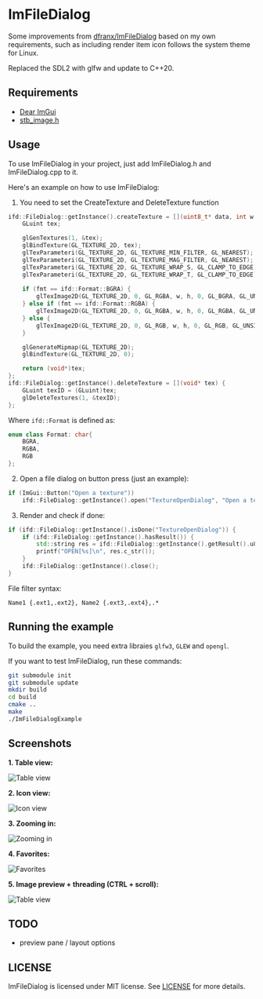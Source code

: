 # ImFileDialog

Some improvements from [dfranx/ImFileDialog](https://github.com/dfranx/ImFileDialog) based on my own requirements, such as including render item icon follows the system theme for Linux.

Replaced the SDL2 with glfw and update to C++20.

## Requirements

 * [Dear ImGui](https://github.com/ocornut/imgui/)
 * [stb_image.h](https://github.com/nothings/stb/blob/master/stb_image.h)

## Usage
To use ImFileDialog in your project, just add ImFileDialog.h and ImFileDialog.cpp to it.

Here's an example on how to use ImFileDialog:

1. You need to set the CreateTexture and DeleteTexture function
```c++
ifd::FileDialog::getInstance().createTexture = [](uint8_t* data, int w, int h, ifd::Format fmt) -> void* {
	GLuint tex;

	glGenTextures(1, &tex);
	glBindTexture(GL_TEXTURE_2D, tex);
	glTexParameteri(GL_TEXTURE_2D, GL_TEXTURE_MIN_FILTER, GL_NEAREST);
	glTexParameteri(GL_TEXTURE_2D, GL_TEXTURE_MAG_FILTER, GL_NEAREST);
	glTexParameteri(GL_TEXTURE_2D, GL_TEXTURE_WRAP_S, GL_CLAMP_TO_EDGE);
	glTexParameteri(GL_TEXTURE_2D, GL_TEXTURE_WRAP_T, GL_CLAMP_TO_EDGE);
	
	if (fmt == ifd::Format::BGRA) {
		glTexImage2D(GL_TEXTURE_2D, 0, GL_RGBA, w, h, 0, GL_BGRA, GL_UNSIGNED_BYTE, data);
	} else if (fmt == ifd::Format::RGBA) {
		glTexImage2D(GL_TEXTURE_2D, 0, GL_RGBA, w, h, 0, GL_RGBA, GL_UNSIGNED_BYTE, data);
	} else {
		glTexImage2D(GL_TEXTURE_2D, 0, GL_RGB, w, h, 0, GL_RGB, GL_UNSIGNED_BYTE, data);
	}

	glGenerateMipmap(GL_TEXTURE_2D);
	glBindTexture(GL_TEXTURE_2D, 0);

	return (void*)tex;
};
ifd::FileDialog::getInstance().deleteTexture = [](void* tex) {
	GLuint texID = (GLuint)tex;
	glDeleteTextures(1, &texID);
};
```

Where `ifd::Format` is defined as:

```c++
enum class Format: char{
	BGRA,
	RGBA,
	RGB
};
```

2. Open a file dialog on button press (just an example):
```c++
if (ImGui::Button("Open a texture"))
	ifd::FileDialog::getInstance().open("TextureOpenDialog", "Open a texture", "Image file (*.png;*.jpg;*.jpeg;*.bmp;*.tga){.png,.jpg,.jpeg,.bmp,.tga},.*");
```

3. Render and check if done:
```c++
if (ifd::FileDialog::getInstance().isDone("TextureOpenDialog")) {
	if (ifd::FileDialog::getInstance().hasResult()) {
		std::string res = ifd::FileDialog::getInstance().getResult().u8string();
		printf("OPEN[%s]\n", res.c_str());
	}
	ifd::FileDialog::getInstance().close();
}
```

File filter syntax:
```
Name1 {.ext1,.ext2}, Name2 {.ext3,.ext4},.*
```

## Running the example

To build the example, you need extra libraies `glfw3`, `GLEW` and `opengl`.

If you want to test ImFileDialog, run these commands:
```bash
git submodule init
git submodule update
mkdir build
cd build
cmake ..
make
./ImFileDialogExample
```

## Screenshots
**1. Table view:**

![Table view](https://user-images.githubusercontent.com/30801537/107225799-8e5b3200-6a19-11eb-9847-ca2606205402.png)

**2. Icon view:**

![Icon view](https://user-images.githubusercontent.com/30801537/107225812-92874f80-6a19-11eb-9946-e7f1a183ce9b.png)

**3. Zooming in:**

![Zooming in](https://user-images.githubusercontent.com/30801537/107225830-9a46f400-6a19-11eb-8649-06de6287fdca.gif)

**4. Favorites:**

![Favorites](https://user-images.githubusercontent.com/30801537/107225862-a5018900-6a19-11eb-9bab-c6c928eab4af.gif)

**5. Image preview + threading (CTRL + scroll):**

![Table view](https://user-images.githubusercontent.com/30801537/107225891-afbc1e00-6a19-11eb-8551-6caa4c2173d1.gif)

## TODO
 * preview pane / layout options

## LICENSE
ImFileDialog is licensed under MIT license. See [LICENSE](./LICENSE) for more details. 